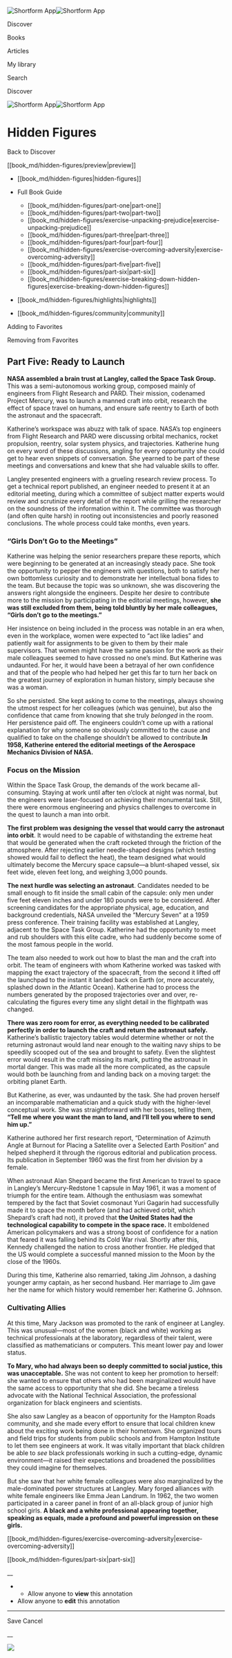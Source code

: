 ![Shortform App](/img/logo.36a2399e.svg)![Shortform App](/img/logo-dark.70c1b072.svg)

Discover

Books

Articles

My library

Search

Discover

![Shortform App](/img/logo.36a2399e.svg)![Shortform App](/img/logo-dark.70c1b072.svg)

# Hidden Figures

Back to Discover

[[book_md/hidden-figures/preview|preview]]

  * [[book_md/hidden-figures|hidden-figures]]
  * Full Book Guide

    * [[book_md/hidden-figures/part-one|part-one]]
    * [[book_md/hidden-figures/part-two|part-two]]
    * [[book_md/hidden-figures/exercise-unpacking-prejudice|exercise-unpacking-prejudice]]
    * [[book_md/hidden-figures/part-three|part-three]]
    * [[book_md/hidden-figures/part-four|part-four]]
    * [[book_md/hidden-figures/exercise-overcoming-adversity|exercise-overcoming-adversity]]
    * [[book_md/hidden-figures/part-five|part-five]]
    * [[book_md/hidden-figures/part-six|part-six]]
    * [[book_md/hidden-figures/exercise-breaking-down-hidden-figures|exercise-breaking-down-hidden-figures]]
  * [[book_md/hidden-figures/highlights|highlights]]
  * [[book_md/hidden-figures/community|community]]



Adding to Favorites 

Removing from Favorites 

## Part Five: Ready to Launch

**NASA assembled a brain trust at Langley, called the Space Task Group.** This was a semi-autonomous working group, composed mainly of engineers from Flight Research and PARD. Their mission, codenamed Project Mercury, was to launch a manned craft into orbit, research the effect of space travel on humans, and ensure safe reentry to Earth of both the astronaut and the spacecraft.

Katherine’s workspace was abuzz with talk of space. NASA’s top engineers from Flight Research and PARD were discussing orbital mechanics, rocket propulsion, reentry, solar system physics, and trajectories. Katherine hung on every word of these discussions, angling for every opportunity she could get to hear even snippets of conversation. She yearned to be part of these meetings and conversations and knew that she had valuable skills to offer.

Langley presented engineers with a grueling research review process. To get a technical report published, an engineer needed to present it at an editorial meeting, during which a committee of subject matter experts would review and scrutinize every detail of the report while grilling the researcher on the soundness of the information within it. The committee was thorough (and often quite harsh) in rooting out inconsistencies and poorly reasoned conclusions. The whole process could take months, even years.

### “Girls Don’t Go to the Meetings”

Katherine was helping the senior researchers prepare these reports, which were beginning to be generated at an increasingly steady pace. She took the opportunity to pepper the engineers with questions, both to satisfy her own bottomless curiosity and to demonstrate her intellectual bona fides to the team. But because the topic was so unknown, she was discovering the answers right alongside the engineers. Despite her desire to contribute more to the mission by participating in the editorial meetings, however, **she was still excluded from them, being told bluntly by her male colleagues, “Girls don’t go to the meetings.”**

Her insistence on being included in the process was notable in an era when, even in the workplace, women were expected to “act like ladies” and patiently wait for assignments to be given to them by their male supervisors. That women might have the same passion for the work as their male colleagues seemed to have crossed no one’s mind. But Katherine was undaunted. For her, it would have been a betrayal of her own confidence and that of the people who had helped her get this far to turn her back on the greatest journey of exploration in human history, simply because she was a woman.

So she persisted. She kept asking to come to the meetings, always showing the utmost respect for her colleagues (which was genuine), but also the confidence that came from knowing that she truly _belonged_ in the room. Her persistence paid off. The engineers couldn’t come up with a rational explanation for why someone so obviously committed to the cause and qualified to take on the challenge shouldn’t be allowed to contribute.**In 1958, Katherine entered the editorial meetings of the Aerospace Mechanics Division of NASA.**

### Focus on the Mission

Within the Space Task Group, the demands of the work became all-consuming. Staying at work until after ten o’clock at night was normal, but the engineers were laser-focused on achieving their monumental task. Still, there were enormous engineering and physics challenges to overcome in the quest to launch a man into orbit.

**The first problem was designing the vessel that would carry the astronaut into orbit**. It would need to be capable of withstanding the extreme heat that would be generated when the craft rocketed through the friction of the atmosphere. After rejecting earlier needle-shaped designs (which testing showed would fail to deflect the heat), the team designed what would ultimately become the Mercury space capsule—a blunt-shaped vessel, six feet wide, eleven feet long, and weighing 3,000 pounds.

**The next hurdle was selecting an astronaut**. Candidates needed to be small enough to fit inside the small cabin of the capsule: only men under five feet eleven inches and under 180 pounds were to be considered. After screening candidates for the appropriate physical, age, education, and background credentials, NASA unveiled the “Mercury Seven” at a 1959 press conference. Their training facility was established at Langley, adjacent to the Space Task Group. Katherine had the opportunity to meet and rub shoulders with this elite cadre, who had suddenly become some of the most famous people in the world.

The team also needed to work out how to blast the man and the craft into orbit. The team of engineers with whom Katherine worked was tasked with mapping the exact trajectory of the spacecraft, from the second it lifted off the launchpad to the instant it landed back on Earth (or, more accurately, splashed down in the Atlantic Ocean). Katherine had to process the numbers generated by the proposed trajectories over and over, re-calculating the figures every time any slight detail in the flightpath was changed.

**There was zero room for error, as everything needed to be calibrated perfectly in order to launch the craft and return the astronaut safely.** Katherine’s ballistic trajectory tables would determine whether or not the returning astronaut would land near enough to the waiting navy ships to be speedily scooped out of the sea and brought to safety. Even the slightest error would result in the craft missing its mark, putting the astronaut in mortal danger. This was made all the more complicated, as the capsule would both be launching from and landing back on a moving target: the orbiting planet Earth.

But Katherine, as ever, was undaunted by the task. She had proven herself an incomparable mathematician and a quick study with the higher-level conceptual work. She was straightforward with her bosses, telling them, **“Tell me where you want the man to land, and I’ll tell you where to send him up.”**

Katherine authored her first research report, “Determination of Azimuth Angle at Burnout for Placing a Satellite over a Selected Earth Position” and helped shepherd it through the rigorous editorial and publication process. Its publication in September 1960 was the first from her division by a female.

When astronaut Alan Shepard became the first American to travel to space in Langley’s Mercury-Redstone 1 capsule in May 1961, it was a moment of triumph for the entire team. Although the enthusiasm was somewhat tempered by the fact that Soviet cosmonaut Yuri Gagarin had successfully made it to space the month before (and had achieved orbit, which Shepard’s craft had not), it proved that **the United States had the technological capability to compete in the space race.** It emboldened American policymakers and was a strong boost of confidence for a nation that feared it was falling behind its Cold War rival. Shortly after this, Kennedy challenged the nation to cross another frontier. He pledged that the US would complete a successful manned mission to the Moon by the close of the 1960s.

During this time, Katherine also remarried, taking Jim Johnson, a dashing younger army captain, as her second husband. Her marriage to Jim gave her the name for which history would remember her: Katherine G. Johnson.

### Cultivating Allies

At this time, Mary Jackson was promoted to the rank of engineer at Langley. This was unusual—most of the women (black and white) working as technical professionals at the laboratory, regardless of their talent, were classified as mathematicians or computers. This meant lower pay and lower status.

**To Mary, who had always been so deeply committed to social justice, this was unacceptable.** She was not content to keep her promotion to herself: she wanted to ensure that others who had been marginalized would have the same access to opportunity that she did. She became a tireless advocate with the National Technical Association, the professional organization for black engineers and scientists.

She also saw Langley as a beacon of opportunity for the Hampton Roads community, and she made every effort to ensure that local children knew about the exciting work being done in their hometown. She organized tours and field trips for students from public schools and from Hampton Institute to let them see engineers at work. It was vitally important that black children be able to _see_ black professionals working in such a cutting-edge, dynamic environment—it raised their expectations and broadened the possibilities they could imagine for themselves.

But she saw that her white female colleagues were also marginalized by the male-dominated power structures at Langley. Mary forged alliances with white female engineers like Emma Jean Landrum. In 1962, the two women participated in a career panel in front of an all-black group of junior high school girls. **A black and a white professional appearing together, speaking as equals, made a profound and powerful impression on these girls.**

[[book_md/hidden-figures/exercise-overcoming-adversity|exercise-overcoming-adversity]]

[[book_md/hidden-figures/part-six|part-six]]

__

  *   * Allow anyone to **view** this annotation
  * Allow anyone to **edit** this annotation



* * *

Save Cancel

__




![](https://bat.bing.com/action/0?ti=56018282&Ver=2&mid=f269c316-b953-4580-b9ad-326bc6495590&sid=49fff5b0636c11eeb9c611038afc8668&vid=4a005010636c11ee80c703d4c4a7acd5&vids=0&msclkid=N&pi=0&lg=en-US&sw=800&sh=600&sc=24&nwd=1&tl=Shortform%20%7C%20Hidden%20Figures&p=https%3A%2F%2Fwww.shortform.com%2Fapp%2Fbook%2Fhidden-figures%2Fpart-five&r=&lt=414&evt=pageLoad&sv=1&rn=665269)

